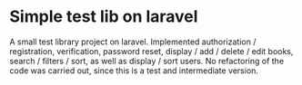 # Simple test lib on laravel
A small test library project on laravel. Implemented authorization / registration, verification, password reset, display / add / delete / edit books, search / filters / sort, as well as display / sort users. No refactoring of the code was carried out, since this is a test and intermediate version.
